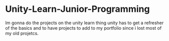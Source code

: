# Unity-Learn-Junior-Programming
Im gonna do the projects on the unity learn thing unity has to get a refresher of the basics and to have projects to add to my portfolio since i lost most of my old projetcs.
